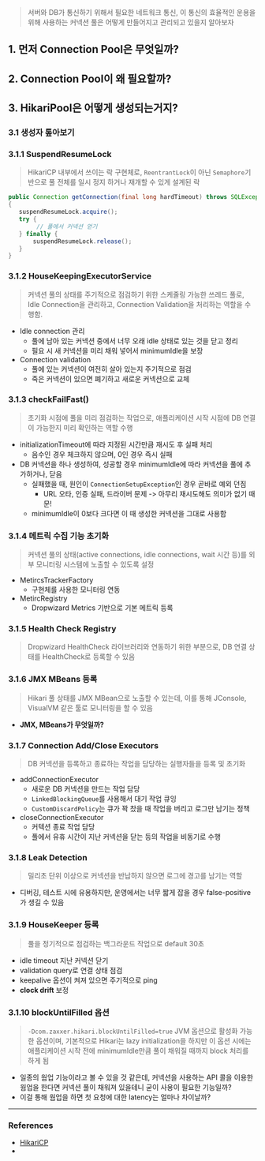 > 서버와 DB가 통신하기 위해서 필요한 네트워크 통신, 이 통신의 효율적인 운용을 위해 사용하는 커넥션 풀은 어떻게 만들어지고 관리되고 있을지 알아보자

## 1. 먼저 Connection Pool은 무엇일까?



## 2. Connection Pool이 왜 필요할까?


## 3. HikariPool은 어떻게 생성되는거지?

### 3.1 생성자 톺아보기
### 3.1.1 SuspendResumeLock

> HikariCP 내부에서 쓰이는 락 구현체로, `ReentrantLock`이 아닌 `Semaphore`기반으로 풀 전체를 일시 정지 하거나 재개할 수 있게 설계된 락

```java
public Connection getConnection(final long hardTimeout) throws SQLException  
{  
   suspendResumeLock.acquire();
   try {
		// 풀에서 커넥션 얻기
   } finally {
	   suspendResumeLock.release();
   }
}
```

### 3.1.2 HouseKeepingExecutorService

> 커넥션 풀의 상태를 주기적으로 점검하기 위한 스케줄링 가능한 쓰레드 풀로, Idle Connection을 관리하고, Connection Validation을 처리하는 역할을 수행함.

- Idle connection 관리
	- 풀에 남아 있는 커넥션 중에서 너무 오래 idle 상태로 있는 것을 닫고 정리
	- 필요 시 새 커넥션을 미리 채워 넣어서 minimumIdle을 보장
- Connection validation
	- 풀에 있는 커넥션이 여전히 살아 있는지 주기적으로 점검
	- 죽은 커넥션이 있으면 폐기하고 새로운 커넥션으로 교체

### 3.1.3 checkFailFast()

> 초기화 시점에 풀을 미리 점검하는 작업으로, 애플리케이션 시작 시점에 DB 연결이 가능한지 미리 확인하는 역할 수행

- initializationTimeout에 따라 지정된 시간만큼 재시도 후 실패 처리
	- 음수인 경우 체크하지 않으며, 0인 경우 즉시 실패
- DB 커넥션을 하나 생성하여, 성공할 경우 minimumIdle에 따라 커넥션을 풀에 추가하거나, 닫음
	- 실패했을 때, 원인이 `ConnectionSetupException`인 경우 곧바로 예외 던짐
		- URL 오타, 인증 실패, 드라이버 문제 -> 아무리 재시도해도 의미가 없기 때문!
	- minimumIdle이 0보다 크다면 이 때 생성한 커넥션을 그대로 사용함

### 3.1.4 메트릭 수집 기능 초기화

> 커넥션 풀의 상태(active connections, idle connections, wait 시간 등)를 외부 모니터링 시스템에 노출할 수 있도록 설정

- MetircsTrackerFactory
	- 구현체를 사용한 모니터링 연동
- MetircRegistry
	- Dropwizard Metrics 기반으로 기본 메트릭 등록

### 3.1.5 Health Check Registry

> Dropwizard HealthCheck 라이브러리와 연동하기 위한 부분으로, DB 연결 상태를 HealthCheck로 등록할 수 있음

### 3.1.6 JMX MBeans 등록

> Hikari 풀 상태를 JMX MBean으로 노출할 수 있는데, 이를 통해 JConsole, VisualVM 같은 툴로 모니터링을 할 수 있음

- **JMX, MBeans가 무엇일까?**

### 3.1.7 Connection Add/Close Executors

> DB 커넥션을 등록하고 종료하는 작업을 담당하는 실행자들을 등록 및 초기화

- addConnectionExecutor
	- 새로운 DB 커넥션을 만드는 작업 담당
	- `LinkedBlockingQueue`를 사용해서 대기 작업 큐잉
	- `CustomDiscardPolicy`는 큐가 꽉 찼을 때 작업을 버리고 로그만 남기는 정책
- closeConnectionExecutor
	- 커텍션 종료 작업 담당
	- 풀에서 유휴 시간이 지난 커넥션을 닫는 등의 작업을 비동기로 수행

### 3.1.8 Leak Detection
> 밀리초 단위 이상으로 커넥션을 반납하지 않으면 로그에 경고를 남기는 역할

- 디버깅, 테스트 시에 유용하지만, 운영에서는 너무 짧게 잡을 경우 false-positive가 생길 수 있음

### 3.1.9 HouseKeeper 등록

> 풀을 정기적으로 점검하는 백그라운드 작업으로 default 30초

- idle timeout 지난 커넥션 닫기
- validation query로 연결 상태 점검
- keepalive 옵션이 켜져 있으면 주기적으로 ping
- **clock drift** 보정

### 3.1.10 blockUntilFilled 옵션

> `-Dcom.zaxxer.hikari.blockUntilFilled=true` JVM 옵션으로 활성화 가능한 옵션이며, 기본적으로 Hikari는 lazy initialization을 하지만 이 옵션 시에는 애플리케이션 시작 전에 minimumIdle만큼 풀이 채워질 때까지 block 처리를 하게 됨

- 일종의 웜업 기능이라고 볼 수 있을 것 같은데, 커넥션을 사용하는 API 콜을 이용한 웜업을 한다면 커넥션 풀이 채워져 있을테니 굳이 사용이 필요한 기능일까?
- 이걸 통해 웜업을 하면 첫 요청에 대한 latency는 얼마나 차이날까?

----
### References
- [HikariCP](https://github.com/brettwooldridge/HikariCP?tab=readme-ov-file)
- 